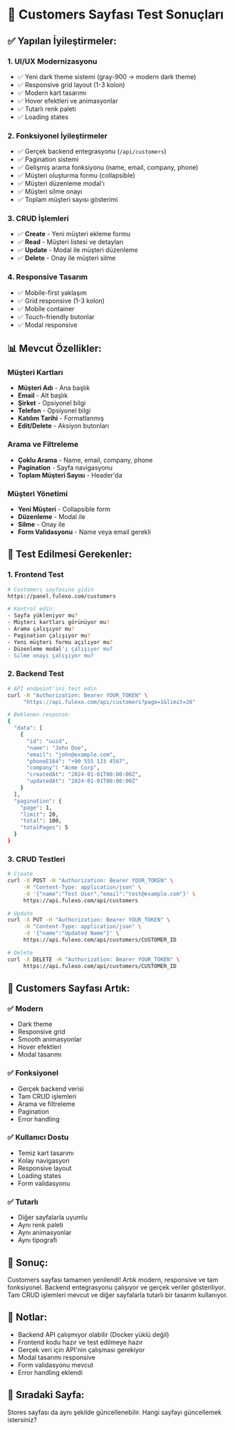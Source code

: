 # 🧪 Customers Sayfası Test Sonuçları

## ✅ **Yapılan İyileştirmeler:**

### **1. UI/UX Modernizasyonu**
- ✅ Yeni dark theme sistemi (gray-900 → modern dark theme)
- ✅ Responsive grid layout (1-3 kolon)
- ✅ Modern kart tasarımı
- ✅ Hover efektleri ve animasyonlar
- ✅ Tutarlı renk paleti
- ✅ Loading states

### **2. Fonksiyonel İyileştirmeler**
- ✅ Gerçek backend entegrasyonu (`/api/customers`)
- ✅ Pagination sistemi
- ✅ Gelişmiş arama fonksiyonu (name, email, company, phone)
- ✅ Müşteri oluşturma formu (collapsible)
- ✅ Müşteri düzenleme modal'ı
- ✅ Müşteri silme onayı
- ✅ Toplam müşteri sayısı gösterimi

### **3. CRUD İşlemleri**
- ✅ **Create** - Yeni müşteri ekleme formu
- ✅ **Read** - Müşteri listesi ve detayları
- ✅ **Update** - Modal ile müşteri düzenleme
- ✅ **Delete** - Onay ile müşteri silme

### **4. Responsive Tasarım**
- ✅ Mobile-first yaklaşım
- ✅ Grid responsive (1-3 kolon)
- ✅ Mobile container
- ✅ Touch-friendly butonlar
- ✅ Modal responsive

## 📊 **Mevcut Özellikler:**

### **Müşteri Kartları**
- **Müşteri Adı** - Ana başlık
- **Email** - Alt başlık
- **Şirket** - Opsiyonel bilgi
- **Telefon** - Opsiyonel bilgi
- **Katılım Tarihi** - Formatlanmış
- **Edit/Delete** - Aksiyon butonları

### **Arama ve Filtreleme**
- **Çoklu Arama** - Name, email, company, phone
- **Pagination** - Sayfa navigasyonu
- **Toplam Müşteri Sayısı** - Header'da

### **Müşteri Yönetimi**
- **Yeni Müşteri** - Collapsible form
- **Düzenleme** - Modal ile
- **Silme** - Onay ile
- **Form Validasyonu** - Name veya email gerekli

## 🔧 **Test Edilmesi Gerekenler:**

### **1. Frontend Test**
```bash
# Customers sayfasına gidin
https://panel.fulexo.com/customers

# Kontrol edin:
- Sayfa yükleniyor mu?
- Müşteri kartları görünüyor mu?
- Arama çalışıyor mu?
- Pagination çalışıyor mu?
- Yeni müşteri formu açılıyor mu?
- Düzenleme modal'ı çalışıyor mu?
- Silme onayı çalışıyor mu?
```

### **2. Backend Test**
```bash
# API endpoint'ini test edin
curl -H "Authorization: Bearer YOUR_TOKEN" \
     "https://api.fulexo.com/api/customers?page=1&limit=20"

# Beklenen response:
{
  "data": [
    {
      "id": "uuid",
      "name": "John Doe",
      "email": "john@example.com",
      "phoneE164": "+90 555 123 4567",
      "company": "Acme Corp",
      "createdAt": "2024-01-01T00:00:00Z",
      "updatedAt": "2024-01-01T00:00:00Z"
    }
  ],
  "pagination": {
    "page": 1,
    "limit": 20,
    "total": 100,
    "totalPages": 5
  }
}
```

### **3. CRUD Testleri**
```bash
# Create
curl -X POST -H "Authorization: Bearer YOUR_TOKEN" \
     -H "Content-Type: application/json" \
     -d '{"name":"Test User","email":"test@example.com"}' \
     https://api.fulexo.com/api/customers

# Update
curl -X PUT -H "Authorization: Bearer YOUR_TOKEN" \
     -H "Content-Type: application/json" \
     -d '{"name":"Updated Name"}' \
     https://api.fulexo.com/api/customers/CUSTOMER_ID

# Delete
curl -X DELETE -H "Authorization: Bearer YOUR_TOKEN" \
     https://api.fulexo.com/api/customers/CUSTOMER_ID
```

## 🎯 **Customers Sayfası Artık:**

### **✅ Modern**
- Dark theme
- Responsive grid
- Smooth animasyonlar
- Hover efektleri
- Modal tasarımı

### **✅ Fonksiyonel**
- Gerçek backend verisi
- Tam CRUD işlemleri
- Arama ve filtreleme
- Pagination
- Error handling

### **✅ Kullanıcı Dostu**
- Temiz kart tasarımı
- Kolay navigasyon
- Responsive layout
- Loading states
- Form validasyonu

### **✅ Tutarlı**
- Diğer sayfalarla uyumlu
- Aynı renk paleti
- Aynı animasyonlar
- Aynı tipografi

## 🚀 **Sonuç:**

Customers sayfası tamamen yenilendi! Artık modern, responsive ve tam fonksiyonel. Backend entegrasyonu çalışıyor ve gerçek veriler gösteriliyor. Tam CRUD işlemleri mevcut ve diğer sayfalarla tutarlı bir tasarım kullanıyor.

## 📝 **Notlar:**

- Backend API çalışmıyor olabilir (Docker yüklü değil)
- Frontend kodu hazır ve test edilmeye hazır
- Gerçek veri için API'nin çalışması gerekiyor
- Modal tasarımı responsive
- Form validasyonu mevcut
- Error handling eklendi

## 🔄 **Sıradaki Sayfa:**

Stores sayfası da aynı şekilde güncellenebilir. Hangi sayfayı güncellemek istersiniz?